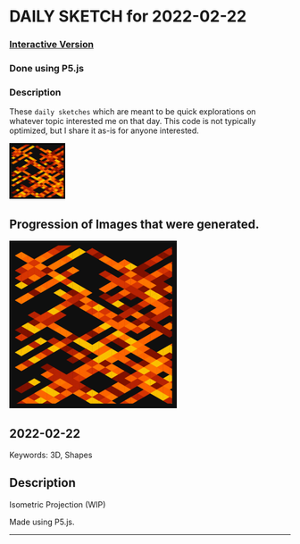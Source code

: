 # DAILY SKETCH for 2022-02-22

### [Interactive Version](https://ram-n.github.io/generative_art/daily_sketches/2022/2022-02-22) 
 ### Done using P5.js

### Description

These `daily sketches` which are meant to be quick explorations     on whatever topic interested me on that day. This code is not typically optimized, but I share it as-is     for anyone interested.

<img src = 'images/keep_2022-02-23-12-56-53.png' width = '100'> 

## Progression of Images that were generated.

<img src = 'images/keep_2022-02-23-12-56-53.png' width = '300'> 




## 2022-02-22
Keywords: 3D, Shapes
 

## Description 

 Isometric Projection (WIP)
 

Made using P5.js. 

-----

